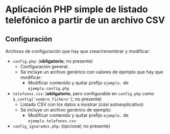 # Aplicación PHP simple de listado telefónico a partir de un archivo CSV

## Configuración

Archivos de configuración que hay que crear/renombrar y modificar:

- ```config.php```: (**obligatorio**; no presente)
  - Configuración general.
  - Se incluye un archivo genérico con valores de ejemplo que hay que modificar:
    - Modificar contenido y quitar prefijo ```ejemplo.``` de ```ejemplo.config.php```
- ```telefonos.csv```: (**obligatorio**, pero configurable en ```config.php``` como ```$_config['nombre_fichero']```; no presente)
  - Listado CSV con los datos a mostrar (_casi_ autoexplicativo)
  - Se incluye un archivo genérico de ejemplo:
    - Modificar contenido y quitar prefijo ```ejemplo.``` de ```ejemplo.telefonos.csv```
- ```config_ignorados.php```: (opcional; no presente)



